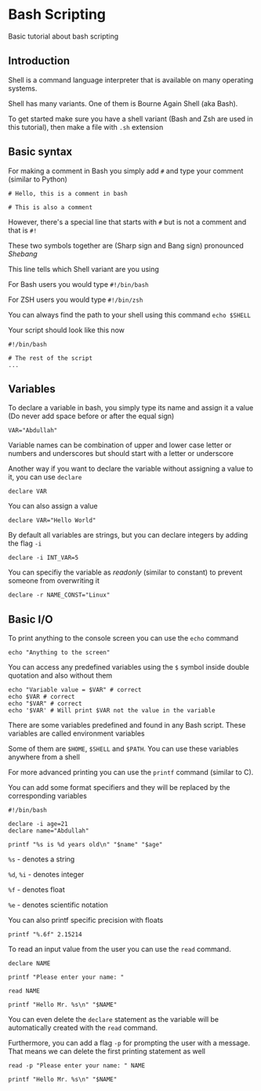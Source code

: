 # Bash Scripting
Basic tutorial about bash scripting

## Introduction

Shell is a command language interpreter that is available on many operating systems.

Shell has many variants. One of them is Bourne Again Shell (aka Bash).

To get started make sure you have a shell variant (Bash and Zsh are used in this tutorial), then make a file with `.sh` extension

## Basic syntax

For making a comment in Bash you simply add `#` and type your comment (similar to Python)

```
# Hello, this is a comment in bash

# This is also a comment
```

However, there's a special line that starts with `#` but is not a comment and that is `#!`

These two symbols together are (Sharp sign and Bang sign) pronounced *Shebang*
 
This line tells which Shell variant are you using 

For Bash users you would type `#!/bin/bash`

For ZSH users you would type `#!/bin/zsh`

You can always find the path to your shell using this command `echo $SHELL`

Your script should look like this now

```
#!/bin/bash

# The rest of the script
...
```

## Variables

To declare a variable in bash, you simply type its name and assign it a value (Do never add space before or after the equal sign)

`VAR="Abdullah"`

Variable names can be combination of upper and lower case letter or numbers and underscores but should start with a letter or underscore

Another way if you want to declare the variable without assigning a value to it, you can use `declare`

```
declare VAR
```

You can also assign a value

```
declare VAR="Hello World"
```

By default all variables are strings, but you can declare integers by adding the flag `-i`

```
declare -i INT_VAR=5
```

You can specifiy the variable as *readonly* (similar to constant) to prevent someone from overwriting it

```
declare -r NAME_CONST="Linux"
```

## Basic I/O

To print anything to the console screen you can use the `echo` command 

```
echo "Anything to the screen"
```
You can access any predefined variables using the `$` symbol inside double quotation and also without them

```
echo "Variable value = $VAR" # correct
echo $VAR # correct
echo "$VAR" # correct
echo '$VAR' # Will print $VAR not the value in the variable
```

There are some variables predefined and found in any Bash script. These variables are called environment variables

Some of them are `$HOME`, `$SHELL` and `$PATH`. You can use these variables anywhere from a shell

For more advanced printing you can use the `printf` command (similar to C).

You can add some format specifiers and they will be replaced by the corresponding variables

```
#!/bin/bash

declare -i age=21
declare name="Abdullah"

printf "%s is %d years old\n" "$name" "$age"
```

`%s` - denotes a string

`%d`, `%i` - denotes integer

`%f` - denotes float

`%e` - denotes scientific notation

You can also printf specific precision with floats

`printf "%.6f" 2.15214`

To read an input value from the user you can use the `read` command.

```
declare NAME

printf "Please enter your name: "

read NAME

printf "Hello Mr. %s\n" "$NAME"
```

You can even delete the `declare` statement as the variable will be automatically created with the `read` command.

Furthermore, you can add a flag `-p` for prompting the user with a message. That means we can delete the first printing statement as well

```
read -p "Please enter your name: " NAME

printf "Hello Mr. %s\n" "$NAME"
```

